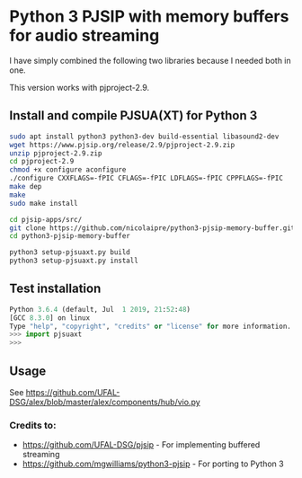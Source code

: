 # Python 3 PJSIP with memory buffers for audio streaming

I have simply combined the following two libraries because I needed both in one.

This version works with pjproject-2.9.


## Install and compile PJSUA(XT) for Python 3
```sh
sudo apt install python3 python3-dev build-essential libasound2-dev
wget https://www.pjsip.org/release/2.9/pjproject-2.9.zip
unzip pjproject-2.9.zip
cd pjproject-2.9
chmod +x configure aconfigure
./configure CXXFLAGS=-fPIC CFLAGS=-fPIC LDFLAGS=-fPIC CPPFLAGS=-fPIC
make dep
make
sudo make install

cd pjsip-apps/src/
git clone https://github.com/nicolaipre/python3-pjsip-memory-buffer.git
cd python3-pjsip-memory-buffer

python3 setup-pjsuaxt.py build
python3 setup-pjsuaxt.py install
```

## Test installation
```python
Python 3.6.4 (default, Jul  1 2019, 21:52:48)
[GCC 8.3.0] on linux
Type "help", "copyright", "credits" or "license" for more information.
>>> import pjsuaxt
>>>
```

## Usage
See https://github.com/UFAL-DSG/alex/blob/master/alex/components/hub/vio.py

### Credits to:
- https://github.com/UFAL-DSG/pjsip - For implementing buffered streaming
- https://github.com/mgwilliams/python3-pjsip - For porting to Python 3

